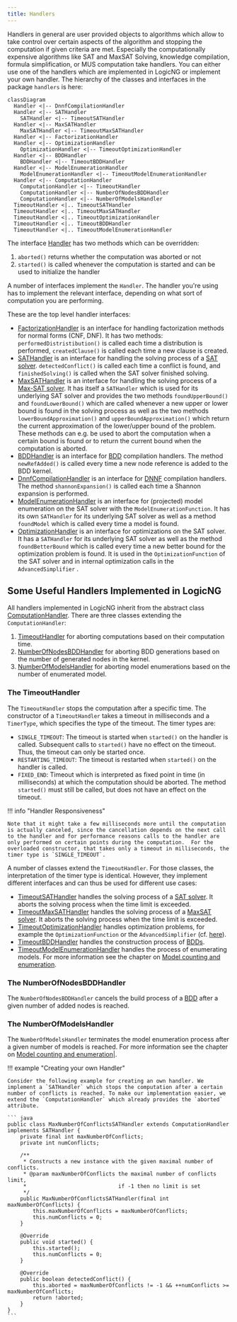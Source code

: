 ```yaml
---
title: Handlers
---
```


Handlers in general are user provided objects to algorithms which allow to take control over certain aspects of the algorithm and stopping the computation if given criteria are met.  Especially the computationally expensive algorithms like SAT and MaxSAT Solving, knowledge compilation, formula simplification, or MUS computation take handlers.  You can either use one of the handlers which are implemented in LogicNG or implement your own handler. The hierarchy of the classes and interfaces in the package `handlers` is here:

``` mermaid
classDiagram
  Handler <|-- DnnfCompilationHandler
  Handler <|-- SATHandler
    SATHandler <|-- TimeoutSATHandler
  Handler <|-- MaxSATHandler
    MaxSATHandler <|-- TimeoutMaxSATHandler
  Handler <|-- FactorizationHandler
  Handler <|-- OptimizationHandler
    OptimizationHandler <|-- TimeoutOptimizationHandler
  Handler <|-- BDDHandler
    BDDHandler <|-- TimeoutBDDHandler
  Handler <|-- ModelEnumerationHandler
    ModelEnumerationHandler <|-- TimeoutModelEnumerationHandler
  Handler <|-- ComputationHandler
    ComputationHandler <|-- TimeoutHandler
    ComputationHandler <|-- NumberOfNodesBDDHandler
    ComputationHandler <|-- NumberOfModelsHandler
  TimeoutHandler <|.. TimeoutSATHandler
  TimeoutHandler <|.. TimeoutMaxSATHandler
  TimeoutHandler <|.. TimeoutOptimizationHandler
  TimeoutHandler <|.. TimeoutBDDHandler
  TimeoutHandler <|.. TimeoutModelEnumerationHandler
```

The interface [Handler](https://github.com/logic-ng/LogicNG/blob/master/src/main/java/org/logicng/handlers/Handler.java) has two methods which can be overridden:

1. `aborted()` returns whether the computation was aborted or not
2. `started()` is called whenever the computation is started and can be used to initialize the handler

A number of interfaces implement the `Handler`. The handler you're using has to implement the relevant interface, depending on what sort of computation you are performing.

These are the top level handler interfaces:

- [FactorizationHandler](https://github.com/logic-ng/LogicNG/blob/master/src/main/java/org/logicng/handlers/FactorizationHandler.java) is an interface for handling factorization methods for normal forms (CNF, DNF). It has two methods: `performedDistristibution()` is called each time a distribution is performed, `createdClause()` is called each time a new clause is created.
- [SATHandler](https://github.com/logic-ng/LogicNG/blob/master/src/main/java/org/logicng/handlers/SATHandler.java) is an interface for handling the solving process of a [SAT solver](../solvers/sat-solving). `detectedConflict()` is called each time a conflict is found, and `finishedSolving()` is called when the SAT solver finished solving.
- [MaxSATHandler](https://github.com/logic-ng/LogicNG/blob/master/src/main/java/org/logicng/handlers/MaxSATHandler.java) is an interface for handling the solving process of a [Max-SAT solver](../solvers/maxsat-solving).  It has itself a `SATHandler` which is used for its underlying SAT solver and provides the two methods `foundUpperBound()` and `foundLowerBound()` which are called whenever a new upper or lower bound is found in the solving process as well as the two methods `lowerBoundApproximation()` and `upperBoundApproximation()` which return the current approximation of the lower/upper bound of the problem.  These methods can e.g. be used to abort the computation when a certain bound is found or to return the current bound when the computation is aborted.
- [BDDHandler](https://github.com/logic-ng/LogicNG/blob/master/src/main/java/org/logicng/handlers/BDDHandler.java) is an interface for [BDD](../knowledge-compilation/bdd) compilation handlers.  The method `newRefAdded()` is called every time a new node reference is added to the BDD kernel.
- [DnnfCompilationHandler](https://github.com/logic-ng/LogicNG/blob/master/src/main/java/org/logicng/handlers/DnnfCompilationHandler.java) is an interface for [DNNF](../knowledge-compilation/dnnf) compilation handlers. The method `shannonExpansion()` is called each time a Shannon expansion is performed.
- [ModelEnumerationHandler](https://github.com/logic-ng/LogicNG/blob/master/src/main/java/org/logicng/handlers/ModelEnumerationHandler.java) is an interface for (projected) model enumeration on the SAT solver with the `ModelEnumerationFunction`.  It has its own `SATHandler` for its underlying SAT solver as well as a method `foundModel` which is called every time a model is found.
- [OptimizationHandler](https://github.com/logic-ng/LogicNG/blob/master/src/main/java/org/logicng/handlers/OptimizationHandler.java) is an interface for optimizations on the SAT solver.  It has a `SATHandler` for its underlying SAT solver as well as the method `foundBetterBound` which is called every time a new better bound for the optimization problem is found.  It is used in the `OptimizationFunction` of the SAT solver and in internal optimization calls in the `AdvancedSimplifier` .


## Some Useful Handlers Implemented in LogicNG

All handlers implemented in LogicNG inherit from the abstract class [ComputationHandler](https://github.com/logic-ng/LogicNG/blob/master/src/main/java/org/logicng/handlers/ComputationHandler.java). There are three classes extending the `ComputationHandler`:

1. [TimeoutHandler](https://github.com/logic-ng/LogicNG/blob/master/src/main/java/org/logicng/handlers/TimeoutHandler.java) for aborting computations based on their computation time.
2. [NumberOfNodesBDDHandler](https://github.com/logic-ng/LogicNG/blob/master/src/main/java/org/logicng/handlers/NumberOfNodesBDDHandler.java) for aborting BDD generations based on the number of generated nodes in the kernel.
3. [NumberOfModelsHandler](https://github.com/logic-ng/LogicNG/blob/master/src/main/java/org/logicng/handlers/NumberOfModelsHandler.java) for aborting model enumerations based on the number of enumerated model.


### The TimeoutHandler

The `TimeoutHandler` stops the computation after a specific time. The constructor of a `TimeoutHandler` takes a timeout in milliseconds and a `TimerType`, which specifies the type of the timeout. The timer types are:

- `SINGLE_TIMEOUT`: The timeout is started when `started()` on the handler is called.
Subsequent calls to `started()` have no effect on the timeout. Thus, the timeout can only be started once.
- `RESTARTING_TIMEOUT`: The timeout is restarted when `started()` on the handler is called.
- `FIXED_END`: Timeout which is interpreted as fixed point in time (in milliseconds)
at which the computation should be aborted. The method `started()` must still be called, but does not have an effect on the timeout.

!!! info "Handler Responsiveness"

    Note that it might take a few milliseconds more until the computation is actually canceled, since the cancellation depends on the next call to the handler and for performance reasons calls to the handler are only performed on certain points during the computation.  For the overloaded constructor, that takes only a timeout in milliseconds, the timer type is `SINGLE_TIMEOUT`.

A number of classes extend the `TimeoutHandler`. For those classes, the interpretation of the timer type is identical.
However, they implement different interfaces and can thus be used for different use cases:

- [TimeoutSATHandler](https://github.com/logic-ng/LogicNG/blob/master/src/main/java/org/logicng/handlers/TimeoutSATHandler.java) handles the solving process of a [SAT solver](../solvers/sat-solving).  It aborts the solving process when the time limit is exceeded.
- [TimeoutMaxSATHandler](https://github.com/logic-ng/LogicNG/blob/master/src/main/java/org/logicng/handlers/TimeoutMaxSATHandler.java) handles the solving process of a [MaxSAT solver](../solvers/maxsat-solving).  It aborts the solving process when the time limit is exceeded.
- [TimeoutOptimizationHandler](https://github.com/logic-ng/LogicNG/blob/master/src/main/java/org/logicng/handlers/TimeoutOptimizationHandler.java) handles optimization problems, for example the `OptimizationFunction` or the `AdvancedSimplifier` (cf. [here](../formulas/operations/transformations/simplifier-transformations)).
- [TimeoutBDDHandler](https://github.com/logic-ng/LogicNG/blob/master/src/main/java/org/logicng/handlers/TimeoutBDDHandler.java) handles the construction process of [BDDs](../knowledge-compilation/bdd).
- [TimeoutModelEnumerationHandler](https://github.com/logic-ng/LogicNG/blob/master/src/main/java/org/logicng/handlers/TimeoutModelEnumerationHandler.java) handles the process of enumerating models. For more information see the chapter on [Model counting and enumeration](../model-counting-enumeration).


### The NumberOfNodesBDDHandler

The `NumberOfNodesBDDHandler` cancels the build process of a [BDD](../knowledge-compilation/bdd) after a given number of added nodes is reached.


### The NumberOfModelsHandler

The `NumberOfModelsHandler` terminates the model enumeration process after a given number of models is reached. For more information see the chapter on [Model counting and enumeration|](../model-counting-enumeration).


!!! example "Creating your own Handler"

    Consider the following example for creating an own handler. We implement a `SATHandler` which stops the computation after a certain number of conflicts is reached. To make our implementation easier, we extend the `ComputationHandler` which already provides the `aborted` attribute.

    ``` java
    public class MaxNumberOfConflictsSATHandler extends ComputationHandler implements SATHandler {
        private final int maxNumberOfConflicts;
        private int numConflicts;

        /**
         * Constructs a new instance with the given maximal number of conflicts.
         * @param maxNumberOfConflicts the maximal number of conflicts limit,
         *                             if -1 then no limit is set
         */
        public MaxNumberOfConflictsSATHandler(final int maxNumberOfConflicts) {
            this.maxNumberOfConflicts = maxNumberOfConflicts;
            this.numConflicts = 0;
        }

        @Override
        public void started() {
            this.started();
            this.numConflicts = 0;
        }

        @Override
        public boolean detectedConflict() {
            this.aborted = maxNumberOfConflicts != -1 && ++numConflicts >= maxNumberOfConflicts;
            return !aborted;
        }
    }
    ```

